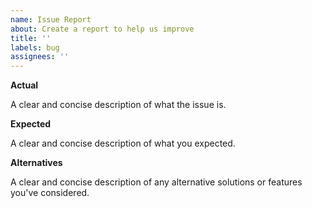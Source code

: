 ```yaml
---
name: Issue Report
about: Create a report to help us improve
title: ''
labels: bug
assignees: ''
---
```


**Actual**

A clear and concise description of what the issue is.


**Expected**

A clear and concise description of what you expected.


**Alternatives**

A clear and concise description of any alternative solutions or features you've considered.
